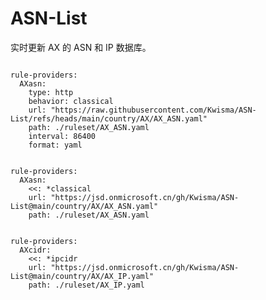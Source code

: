 
# ASN-List

实时更新 AX 的 ASN 和 IP 数据库。

<pre><code class="language-javascript">
rule-providers:
  AXasn:
    type: http
    behavior: classical
    url: "https://raw.githubusercontent.com/Kwisma/ASN-List/refs/heads/main/country/AX/AX_ASN.yaml"
    path: ./ruleset/AX_ASN.yaml
    interval: 86400
    format: yaml
</code></pre>

<pre><code class="language-javascript">
rule-providers:
  AXasn:
    <<: *classical
    url: "https://jsd.onmicrosoft.cn/gh/Kwisma/ASN-List@main/country/AX/AX_ASN.yaml"
    path: ./ruleset/AX_ASN.yaml
</code></pre>

<pre><code class="language-javascript">
rule-providers:
  AXcidr:
    <<: *ipcidr
    url: "https://jsd.onmicrosoft.cn/gh/Kwisma/ASN-List@main/country/AX/AX_IP.yaml"
    path: ./ruleset/AX_IP.yaml
</code></pre>